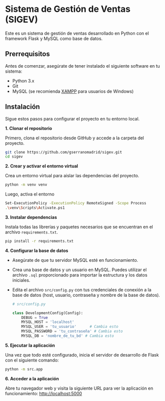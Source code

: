 # Sistema de Gestión de Ventas (SIGEV)

Este es un sistema de gestión de ventas desarrollado en Python con el framework Flask y MySQL como base de datos.

## Prerrequisitos

Antes de comenzar, asegúrate de tener instalado el siguiente software en tu sistema:

  * Python 3.x
  * Git
  * MySQL (se recomienda [XAMPP](https://www.apachefriends.org/index.html) para usuarios de Windows)

## Instalación

Sigue estos pasos para configurar el proyecto en tu entorno local.

**1. Clonar el repositorio** 

Primero, clona el repositorio desde GitHub y accede a la carpeta del proyecto.

```bash
git clone https://github.com/gserranomadrid/sigev.git
cd sigev
```

**2. Crear y activar el entorno virtual** 

Crea un entorno virtual para aislar las dependencias del proyecto.

```bash
python -m venv venv
```

Luego, activa el entorno

```bash
Set-ExecutionPolicy -ExecutionPolicy RemoteSigned -Scope Process
.\venv\Scripts\Activate.ps1
```

**3. Instalar dependencias**

Instala todas las librerías y paquetes necesarios que se encuentran en el archivo `requirements.txt`.

```bash
pip install -r requirements.txt
```

**4. Configurar la base de datos**

  * Asegúrate de que tu servidor MySQL esté en funcionamiento.

  * Crea una base de datos y un usuario en MySQL. Puedes utilizar el archivo `.sql` proporcionado para importar la estructura y los datos iniciales.

  * Edita el archivo `src/config.py` con tus credenciales de conexión a la base de datos (host, usuario, contraseña y nombre de la base de datos).

    ```python
    # src/config.py

    class DevelopmentConfig(Config):
        DEBUG = True
        MYSQL_HOST = 'localhost'
        MYSQL_USER = 'tu_usuario'      # Cambia esto
        MYSQL_PASSWORD = 'tu_contraseña' # Cambia esto
        MYSQL_DB = 'nombre_de_tu_bd' # Cambia esto
    ```

**5. Ejecutar la aplicación** 

Una vez que todo esté configurado, inicia el servidor de desarrollo de Flask con el siguiente comando:

```bash
python -m src.app
```

**6. Acceder a la aplicación** 

Abre tu navegador web y visita la siguiente URL para ver la aplicación en funcionamiento:
[http://localhost:5000](https://www.google.com/search?q=http://localhost:5000)
